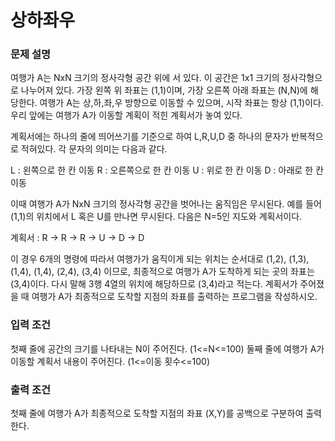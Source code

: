 # 상하좌우

### 문제 설명

  여행가 A는 NxN 크기의 정사각형 공간 위에 서 있다. 이 공간은 1x1 크기의 정사각형으로 나누어져 있다.
  가장 왼쪽 위 좌표는 (1,1)이며, 가장 오른쪽 아래 좌표는 (N,N)에 해당한다. 
  여행가 A는 상,하,좌,우 방향으로 이동할 수 있으며, 시작 좌표는 항상 (1,1)이다. 
  우리 앞에는 여행가 A가 이동할 계획이 적힌 계획서가 놓여 있다.

계획서에는 하나의 줄에 띄어쓰기를 기준으로 하여 L,R,U,D 중 하나의 문자가 반복적으로 적혀있다. 각 문자의 의미는 다음과 같다.

L : 왼쪽으로 한 칸 이동
R : 오른쪽으로 한 칸 이동
U : 위로 한 칸 이동
D : 아래로 한 칸 이동

이때 여행가 A가 NxN 크기의 정사각형 공간을 벗어나는 움직임은 무시된다. 예를 들어 (1,1)의 위치에서 L 혹은 U를 만나면 무시된다. 다음은 N=5인 지도와 계획서이다.
  
  계획서 : R -> R -> R -> U -> D -> D
  
이 경우 6개의 명령에 따라서 여행가가 움직이게 되는 위치는 순서대로 (1,2), (1,3), (1,4), (1,4), (2,4), (3,4) 이므로,
최종적으로 여행가 A가 도착하게 되는 곳의 좌표는 (3,4)이다. 
다시 말해 3행 4열의 위치에 해당하므로 (3,4)라고 적는다. 
계획서가 주어졌을 때 여행가 A가 최종적으로 도착할 지점의 좌표를 출력하는 프로그램을 작성하시오.
  
### 입력 조건
  첫째 줄에 공간의 크기를 나타내는 N이 주어진다. (1<=N<=100)
  둘째 줄에 여행가 A가 이동할 계획서 내용이 주어진다. (1<=이동 횟수<=100)
  
### 출력 조건
  첫째 줄에 여행가 A가 최종적으로 도착할 지점의 좌표 (X,Y)를 공백으로 구분하여 출력한다.
